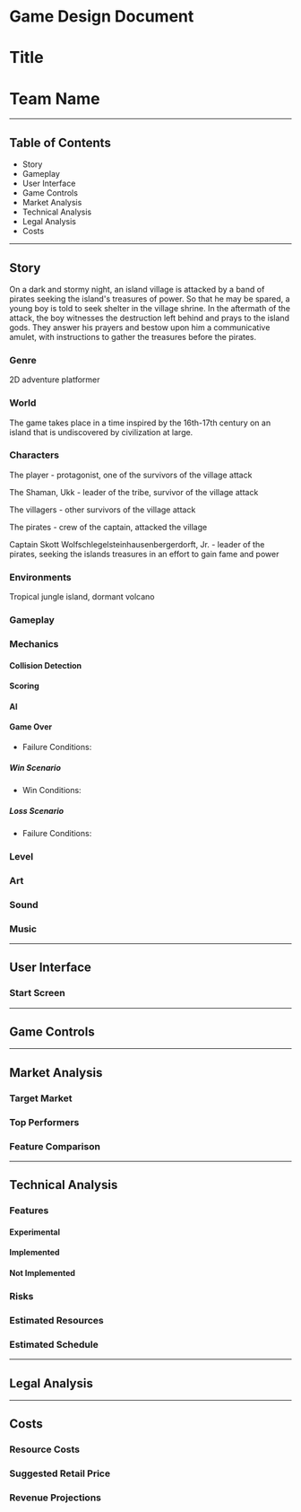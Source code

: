 # Game Design Document

# Title

# Team Name

---

## Table of Contents

* Story
* Gameplay
* User Interface
* Game Controls
* Market Analysis
* Technical Analysis
* Legal Analysis
* Costs

---

## Story
On a dark and stormy night, an island village is attacked by a band of pirates seeking the island's treasures of power. So that he may be spared, a young boy is told to seek shelter in the village shrine. In the aftermath of the attack, the boy witnesses the destruction left behind and prays to the island gods. They answer his prayers and bestow upon him a communicative amulet, with instructions to gather the treasures before the pirates.
### Genre
2D adventure platformer
### World
The game takes place in a time inspired by the 16th-17th century on an island that is undiscovered by civilization at large.
### Characters
The player - protagonist, one of the survivors of the village attack

The Shaman, Ukk - leader of the tribe, survivor of the village attack

The villagers - other survivors of the village attack

The pirates - crew of the captain, attacked the village

Captain Skott Wolfschlegelsteinhausenbergerdorft, Jr. - leader of the pirates, seeking the islands treasures in an effort to gain fame and power
### Environments
Tropical jungle island, dormant volcano
### Gameplay

### Mechanics

#### Collision Detection

#### Scoring

#### AI

#### Game Over
* Failure Conditions:
   

##### Win Scenario
* Win Conditions:


##### Loss Scenario
* Failure Conditions:


### Level


### Art

### Sound

### Music

---
## User Interface

### Start Screen

---
## Game Controls
---
## Market Analysis

### Target Market

### Top Performers

### Feature Comparison
---
## Technical Analysis

### Features

#### Experimental

#### Implemented

#### Not Implemented

### Risks

### Estimated Resources

### Estimated Schedule
---
## Legal Analysis
---
## Costs

### Resource Costs

### Suggested Retail Price

### Revenue Projections
